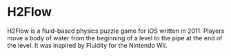 H2Flow
======

H2Flow is a fluid-based physics puzzle game for iOS written in 2011. Players move a body of water from the beginning of a level to the pipe at the end of the level.  It was inspired by Fluidity for the Nintendo Wii.
